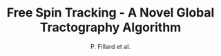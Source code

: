 ---
cat: gaia
subcat: architecture
bestof: false
author: P. Fillard et al.
title: Free Spin Tracking - A Novel Global Tractography Algorithm
year: 2009
type: misc
---